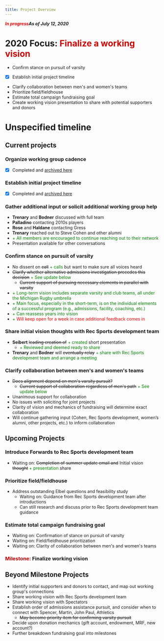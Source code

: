 ```yaml
---
title: Project Overview
---
```

***<span style='color:red'>In progress</span>As of July 12, 2020***

# 2020 Focus: <span style='color:#cc0000'>Finalize a working vision</span>
- Confirm stance on pursuit of varsity
- [x] Establish initial project timeline
- Clarify collaboration between men's and women's teams
- Prioritize field/fieldhouse
- Estimate total campaign fundraising goal
- Create working vision presentation to share with potential supporters and donors

# Unspecified timeline
## Current projects  
### Organize working group cadence
- [x] Completed and [archived here](completed.md)

### Establish initial project timeline
- [x] Completed and [archived here](completed.md)

### Gather additional input or solicit additional working group help
- **Trenary** and **Bodner** discussed with full team
- **Palladino** contacting 2010s players
- **Rose** and **Haldane** contacting Gress
- **Trenary** reached out to Steve Cohen and other alumni
- <span style='color:green'>+ All members are encouraged to continue reaching out to their network</span>
- Presentation available for other conversations

### Confirm stance on pursuit of varsity
- No dissent on ~~call~~ <span style='color:green'>+ calls</span> but want to make sure all voices heard
- ~~Clarify whether alternative admissions investigation precedes this decision~~ <span style='color:green'>+ See update below</span>
    - ~~Current support of pursuing necessary elements in parallel with varsity~~ 
- <span style='color:green'>+ Long-term vision includes separate varsity and club teams, all under the Michigan Rugby umbrella</span>
- <span style='color:green'>+ Main focus, especially in the short-term, is on the individual elements of a successful program (e.g., admissions, facility, coaching, etc.)</span>
- <span style='color:green'>+ Can reassess years into vision<span>
- <span style='color:green'>+ </span><span style='color:red'>Will keep open for a week in case additional feedback comes in</span>

### Share initial vision thoughts with Rec Sports development team
- **Seibert** ~~leading creation of~~ <span style='color:green'>+ created</span> short presentation
    - <span style='color:green'>+ Reviewed and deemed ready to share</span>
- **Trenary** and **Bodner** will ~~eventually relay~~ <span style='color:green'>+ share with Rec Sports development team and arrange a meeting</span>

### Clarify collaboration between men's and women's teams
- ~~Does alignment depend on men's varsity pursuit?~~
    - ~~Current support of collaboration regardless of men's path~~ <span style='color:green'>+ See update below</span>
- Unanimous support for collaboration
- No issues with soliciting for joint projects
- Clarity of vision and mechanics of fundraising will determine exact collaboration
- Will continue gathering input (Cohen, Rec Sports development, women’s alumni, other projects, etc.) to inform collaboration

## Upcoming Projects
### Introduce Forwards to Rec Sports development team
- Waiting on: ~~Completion of summer update email and~~ Initial vision ~~thought~~ <span style='color:green'>+ presentation</span> share

### Prioritize field/fieldhouse
- Address outstanding Elbel questions and feasibility study
    - Waiting on: Guidance from Rec Sports development team after introductions
    - Can still research and discuss prior to Rec Sports development team guidance
    
### Estimate total campaign fundraising goal
- Waiting on: Confirmation of stance on pursuit of varsity
- Waiting on: Field/fieldhouse prioritization
- Waiting on: Clarity of collaboration between men's and women's teams

### <span style='color:#cc0000'>Milestone:</span> **Finalize working vision**

## Beyond Milestone Projects
- Identify initial supporters and donors to contact, and map out working group's connections
- Share working vision with Rec Sports development team
- Share working vision with Spectators
- Establish order of admissions assistance pursuit, and consider when to connect with Spencer, Martin, John Paul, Athletics
    - ~~May become priority item for confirming varsity pursuit~~
- Decide upon donation mechanics (gift account, endowment, MRF, new account?)
- Further breakdown fundraising goal into milestones
